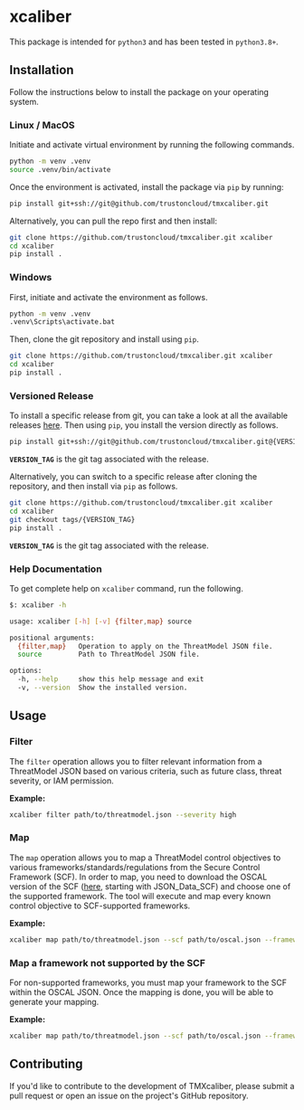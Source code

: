 # xcaliber

This package is intended for `python3` and has been tested in `python3.8+`.

## Installation
Follow the instructions below to install the package on your operating system.

### Linux / MacOS
Initiate and activate virtual environment by running the following commands.
```sh
python -m venv .venv
source .venv/bin/activate
```

Once the environment is activated, install the package via `pip` by running:
```sh
pip install git+ssh://git@github.com/trustoncloud/tmxcaliber.git
```

Alternatively, you can pull the repo first and then install:
```sh
git clone https://github.com/trustoncloud/tmxcaliber.git xcaliber
cd xcaliber
pip install .
```

### Windows
First, initiate and activate the environment as follows.
```sh
python -m venv .venv
.venv\Scripts\activate.bat
```
Then, clone the git repository and install using `pip`.
```sh
git clone https://github.com/trustoncloud/tmxcaliber.git xcaliber
cd xcaliber
pip install .
```

### Versioned Release
To install a specific release from git, you can take a look at all the available releases [here](../../releases). Then using `pip`, you install the version directly as follows.
```sh
pip install git+ssh://git@github.com/trustoncloud/tmxcaliber.git@{VERSION_TAG}
```
**`VERSION_TAG`** is the git tag associated with the release.

Alternatively, you can switch to a specific release after cloning the repository, and then install via `pip` as follows.
```sh
git clone https://github.com/trustoncloud/tmxcaliber.git xcaliber
cd xcaliber
git checkout tags/{VERSION_TAG}
pip install .
```
**`VERSION_TAG`** is the git tag associated with the release.

### Help Documentation
To get complete help on `xcaliber` command, run the following.
```sh
$: xcaliber -h

usage: xcaliber [-h] [-v] {filter,map} source

positional arguments:
  {filter,map}   Operation to apply on the ThreatModel JSON file.
  source         Path to ThreatModel JSON file.

options:
  -h, --help     show this help message and exit
  -v, --version  Show the installed version.
```

## Usage

### Filter

The `filter` operation allows you to filter relevant information from a ThreatModel JSON based on various criteria, such as future class, threat severity, or IAM permission.

**Example:**

```sh
xcaliber filter path/to/threatmodel.json --severity high
```

### Map

The `map` operation allows you to map a ThreatModel control objectives to various frameworks/standards/regulations from the Secure Control Framework (SCF). In order to map, you need to download the OSCAL version of the SCF ([here](https://github.com/securecontrolsframework/scf-oscal-catalog-model/tree/main/SCF-OSCAL%20Releases), starting with 
JSON_Data_SCF) and choose one of the supported framework. The tool will execute and map every known control objective to SCF-supported frameworks.

**Example:**
```sh
xcaliber map path/to/threatmodel.json --scf path/to/oscal.json --framework "ISO\n27001\nv2013" --format csv
```

### Map a framework not supported by the SCF
For non-supported frameworks, you must map your framework to the SCF within the OSCAL JSON. Once the mapping is done, you will be able to generate your mapping.

**Example:**
```sh
xcaliber map path/to/threatmodel.json --scf path/to/oscal.json --framework "My Framework" --format csv
```

## Contributing

If you'd like to contribute to the development of TMXcaliber, please submit a pull request or open an issue on the project's GitHub repository.